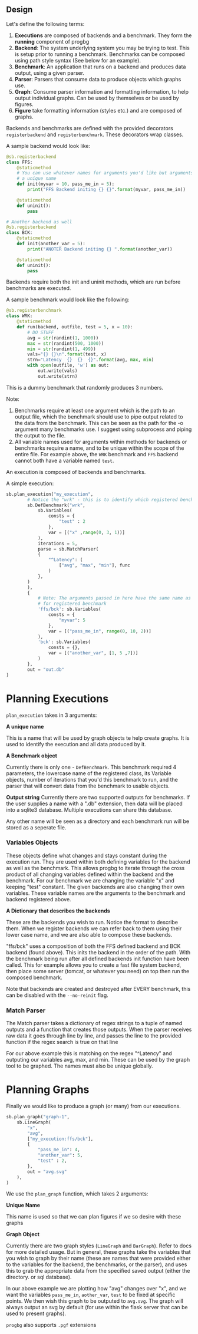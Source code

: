 Design
-----------
Let's define the following terms:

1. **Executions** are composed of backends and a benchmark. They form the **running** component of progbg
2. **Backend**: The system underlying system you may be trying to test.  This is setup prior to running a benchmark.  Benchmarks
can be composed using path style syntax (See below for an example).
3. **Benchmark**: An application that runs on a backend and produces data output, using a given parser.
4. **Parser**: Parsers that consume data to produce objects which graphs use.
5. **Graph**: Consume parser information and formatting information, to help output individual graphs.  Can be used by themselves
or be used by figures.
6. **Figure** take formatting information (styles etc.) and are composed of graphs.


Backends and benchmarks are defined with the provided decorators 
`registerbackend` and `registerbenchmark`. These decorators wrap classes. 

A sample backend would look like:
```python
@sb.registerbackend
class FFS:
    @staticmethod
    # You can use whatever names for arguments you'd like but arguments should be
    # a unique name
    def init(myvar = 10, pass_me_in = 5):
        print("FFS Backend initing {} {}".format(myvar, pass_me_in))

    @staticmethod
    def uninit():
        pass

# Another backend as well
@sb.registerbackend
class BCK:
    @staticmethod
    def init(another_var = 5):
        print("ANOTER Backend initing {} ".format(another_var))

    @staticmethod
    def uninit():
        pass

```
Backends require both the init and uninit methods, which are run before 
benchmarks are executed.

A sample benchmark would look like the following:
```python
@sb.registerbenchmark
class WRK:
    @staticmethod
    def run(backend, outfile, test = 5, x = 10):
        # DO STUFF
        avg = str(randint(1, 1000))
        max = str(randint(500, 1000))
        min = str(randint(1, 499))
        vals="{} {}\n".format(test, x)
        strn="Latency  {}  {}  {}".format(avg, max, min)
        with open(outfile, 'w') as out:
            out.write(vals)
            out.write(strn)
```
This is a dummy benchmark that randomly produces 3 numbers.

Note: 
1. Benchmarks require at least one argument which is the path to an output file, which the benchmark
should use to pipe output related to the data from the benchmark.  <!-- "If a benchmark does not use that." -This sentence fragment was sitting here. I'm assuming it 's supposed to tell you what happens if an output is missing'--> This can be seen as the path for the -o argument
many benchmarks use. I suggest using subprocess and piping the output to the file.
2. All variable names used for arguments within methods for backends or benchmarks require a name, and to be unique within the scope
of the entire file. For example above, the `WRK` benchmark and `FFS` backend cannot both have a variable named `test`.


An execution is composed of backends and benchmarks.

A simple execution:

```python
sb.plan_execution("my_execution",
        # Notice the "wrk" - this is to identify which registered benchmark to use (specified above)
        sb.DefBenchmark("wrk",
            sb.Variables(
                consts = {
                    "test" : 2
                },
                var = [("x" ,range(0, 3, 1))]
            ),
            iterations = 5,
            parse = sb.MatchParser(
            {
                "^Latency": (
                    ["avg", "max", "min"], func
                )
            },
        )
        ),
        {
            # Note: The arguments passed in here have the same name as the arguments used
            # for registered benchmark
            'ffs/bck': sb.Variables(
                consts = {
                    "myvar": 5
                },
                var = [("pass_me_in", range(0, 10, 2))]
            ),
            'bck': sb.Variables(
                consts = {},
                var = [("another_var", [1, 5 ,7])]
            )
        },
        out = "out.db"
)
```
# Planning Executions
`plan_execution` takes in 3 arguments:

**A unique name**

This is a name that will be used by graph objects te help create graphs. It is used to identify the execution and
all data produced by it.

**A Benchmark object**

Currently there is only one - `DefBenchmark`. This benchmark
required 4 parameters, the lowercase name of the registered class, its Variable objects, number of iterations that you'd this benchmark
to run, and the parser that will convert data from the benchmark to usable objects.

**Output string**
Currently there are two supported outputs for benchmarks.  If the user supplies a name
with a ".db" extension, then data will be placed into a sqlite3 database. Multiple
executions can share this database.

Any other name will be seen as a directory and each benchmark run will be stored as a seperate
file.

### Variables Objects
These objects define what changes and stays constant during the execution run.
They are used within both defining variables for the backend as well as the
benchmark.  This allows progbg to iterate through the cross product of all
changing variables defined within the backend and the benchmark. For our
benchmark we are changing the variable "x" and keeping "test" constant. The
given backends are also changing their own variables. These variable names are
the arguments to the benchmark and backend registered above.

**A Dictionary that describes the backends**

These are the backends you wish to run.  Notice the format to describe them.  When we register
backends we can refer back to them using their lower case name, and we are also able
to compose these backends. 

"ffs/bck" uses a composition of both the FFS defined backend and BCK backend (found above).
This inits the backend in the order of the path.  With the benchmark being run after all defined
backends init function have been called. This for example allows you to create a 
fast file system backend, then place some server (tomcat, or whatever you need) on top
then run the composed benchmark.

Note that backends are created and destroyed after EVERY benchmark, this can be disabled with the `--no-reinit` flag.

### Match Parser
The Match parser takes a dictionary of regex strings to a tuple of named outputs
and a function that creates those outputs. When the parser receives raw data it goes through
line by line, and passes the line to the provided function if the regex search is true on that line

For our above example this is matching on the regex "^Latency" and outputing our variables
avg, max, and min.  These can be used by the graph tool to be graphed. The names must also be unique globally.

# Planning Graphs

Finally we would like to produce a graph (or many) from our executions. 
```python
sb.plan_graph("graph-1",
    sb.LineGraph(
        "x",
        "avg",
        ["my_execution:ffs/bck"],
        {
            "pass_me_in": 4,
            "another_var": 5,
            "test" : 2,
        },
        out = "avg.svg"
    ),
)
```
We use the `plan_graph` function, which takes 2 arguments:

**Unique Name**

This name is used so that we can plan figures if we so desire with these graphs

**Graph Object**

Currently there are two graph styles (`LineGraph` and `BarGraph`).  Refer to docs for more 
detailed usage.  But in general, these graphs take the variables that you wish to graph
by their name (these are names that were provided either to the variables for the backend, the benchmarks,
or the parser), and uses this to grab the appropriate data from the specified saved output (either the directory.
or sql database).

In our above example we are plotting how "avg" changes over "x", and we want the variables
`pass_me_in`, `aother_var`, `test` to be fixed at specific points.  We then wish this graph to
be outputed to `avg.svg`. The graph will always output an svg by default (for use within the
flask server that can be used to present graphs).  

`progbg` also supports `.pgf` extensions


